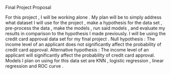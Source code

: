 Final Project Proposal 

For this project , I will be working alone .
My plan will be to simply address what dataset I will use for the project , make a hypothesis for the data set , pre-process the data ,  make the models , run said models , and evaluate my results in comparison to the hypothesis I made previously.
I will be using the credit card approval data set for my final project .
Null hypothesis : The income level of an applicant does not significantly affect the probability of credit card approval.
Alternative hypothesis : The income level of an applicant will significantly affect the probability of credit card approval.
Models I plan on using for this data set are KNN , logistic regression , linear regression and ROC curve .
